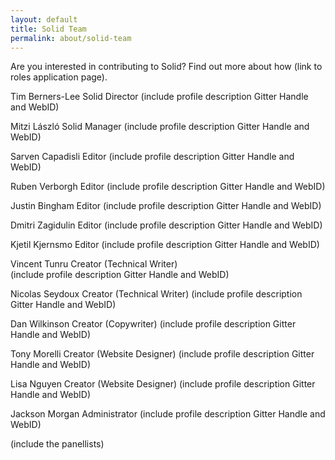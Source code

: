 ```yaml
---
layout: default
title: Solid Team
permalink: about/solid-team
---
```


Are you interested in contributing to Solid? Find out more about how (link to roles application page). 

Tim Berners-Lee
Solid Director 
(include profile description Gitter Handle and WebID)

Mitzi László
Solid Manager 
(include profile description Gitter Handle and WebID)

Sarven Capadisli
Editor 
(include profile description Gitter Handle and WebID)

Ruben Verborgh 
Editor 
(include profile description Gitter Handle and WebID)

Justin Bingham
Editor 
(include profile description Gitter Handle and WebID)

Dmitri Zagidulin
Editor 
(include profile description Gitter Handle and WebID)

Kjetil Kjernsmo
Editor 
(include profile description Gitter Handle and WebID)

Vincent Tunru 
Creator (Technical Writer)  
(include profile description Gitter Handle and WebID)

Nicolas Seydoux 
Creator (Technical Writer) 
(include profile description Gitter Handle and WebID)

Dan Wilkinson 
Creator (Copywriter) 
(include profile description Gitter Handle and WebID)

Tony Morelli 
Creator (Website Designer) 
(include profile description Gitter Handle and WebID)

Lisa Nguyen 
Creator (Website Designer) 
(include profile description Gitter Handle and WebID)

Jackson Morgan
Administrator
(include profile description Gitter Handle and WebID)

(include the panellists)
